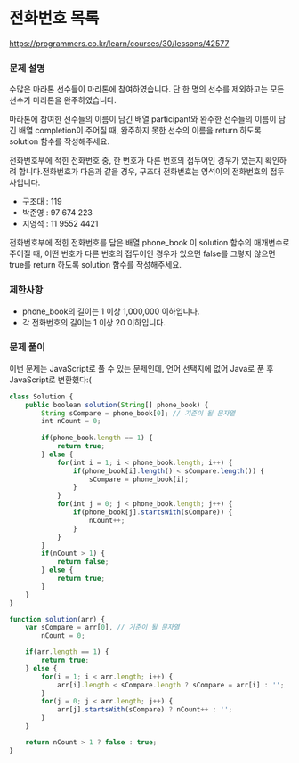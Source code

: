 # 전화번호 목록

https://programmers.co.kr/learn/courses/30/lessons/42577

### **문제 설명**

수많은 마라톤 선수들이 마라톤에 참여하였습니다. 단 한 명의 선수를 제외하고는 모든 선수가 마라톤을 완주하였습니다.

마라톤에 참여한 선수들의 이름이 담긴 배열 participant와 완주한 선수들의 이름이 담긴 배열 completion이 주어질 때, 완주하지 못한 선수의 이름을 return 하도록 solution 함수를 작성해주세요.

전화번호부에 적힌 전화번호 중, 한 번호가 다른 번호의 접두어인 경우가 있는지 확인하려 합니다.전화번호가 다음과 같을 경우, 구조대 전화번호는 영석이의 전화번호의 접두사입니다.

- 구조대 : 119
- 박준영 : 97 674 223
- 지영석 : 11 9552 4421

전화번호부에 적힌 전화번호를 담은 배열 phone_book 이 solution 함수의 매개변수로 주어질 때, 어떤 번호가 다른 번호의 접두어인 경우가 있으면 false를 그렇지 않으면 true를 return 하도록 solution 함수를 작성해주세요.

### 제한사항

- phone_book의 길이는 1 이상 1,000,000 이하입니다.
- 각 전화번호의 길이는 1 이상 20 이하입니다.

### 문제 풀이

이번 문제는 JavaScript로 풀 수 있는 문제인데, 언어 선택지에 없어 Java로 푼 후 JavaScript로 변환했다:(

```jsx
class Solution {
    public boolean solution(String[] phone_book) {
        String sCompare = phone_book[0]; // 기준이 될 문자열
        int nCount = 0;
        
        if(phone_book.length == 1) {
            return true;
        } else {
            for(int i = 1; i < phone_book.length; i++) {
                if(phone_book[i].length() < sCompare.length()) {
                    sCompare = phone_book[i];
                }
            }
            for(int j = 0; j < phone_book.length; j++) {
                if(phone_book[j].startsWith(sCompare)) {
                    nCount++;
                }
            }
        }
        if(nCount > 1) {
            return false;
        } else {
            return true;
        }
    }
}
```


```jsx
function solution(arr) {
    var sCompare = arr[0], // 기준이 될 문자열
        nCount = 0;

    if(arr.length == 1) {
        return true;
    } else {
        for(i = 1; i < arr.length; i++) {
            arr[i].length < sCompare.length ? sCompare = arr[i] : '';
        }
        for(j = 0; j < arr.length; j++) {
            arr[j].startsWith(sCompare) ? nCount++ : '';
        }
    }

    return nCount > 1 ? false : true;
}
```